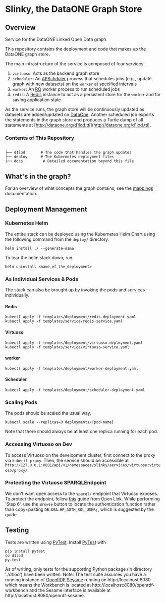 # Slinky, the DataONE Graph Store

## Overview
Service for the DataONE Linked Open Data graph.

This repository contains the deployment and code that makes up the
DataONE graph store. 

The main infrastructure of the service is composed of four services:

1. `virtuoso`: Acts as the backend graph store
2. `scheduler`: An [APSchduler](https://apscheduler.readthedocs.org) process that schedules jobs (e.g., update graph with new datasets) on the `worker` at specified intervals
3. `worker`: An [RQ](http://python-rq.org/) worker process to run scheduled jobs
4. `redis`: A [Redis](http://redis.io) instance to act as a persistent store for the `worker` and for saving application state


As the service runs, the graph store will be continuously updated as datasets are added/updated on [DataOne](https://www.dataone.org/). Another scheduled job exports the statements in the graph store and produces a Turtle dump of all statements at [http://dataone.org/d1lod.ttl](http://dataone.org/d1lod.ttl).

### Contents of This Repository

```
.
├── d1lod       # The code that handles the graph updates
├── deploy      # The Kubernetes deployment files
├── docs         # Detailed documentation beyond this file
```


## What's in the graph?

For an overview of what concepts the graph contains, see the [mappings](/docs/mappings.md) documentation.


## Deployment Management

### Kubernetes Helm

The entire stack can be deployed using the Kubernetes Helm Chart using
the following command from the `deploy/` directory.

`helm install ./ --generate-name`

To tear the helm stack down, run

`helm uninstall <name_of_the_deployment>`


### As Individual Services & Pods

The stack can also be brought up by invoking the pods and services
individually.

#### Redis
```
kubectl apply -f templates/deployment/redis-deployment.yaml
kubectl apply -f templates/service/redis-service.yaml
```

#### Virtuoso
```
kubectl apply -f templates/deployment/virtuoso-deployment.yaml
kubectl apply -f templates/service/virtuoso-service.yaml
```

#### worker
```
kubectl apply -f templates/deployment/worker-deployment.yaml
```

#### Scheduler
```
kubectl apply -f templates/deployment/scheduler-deployment.yaml
```

### Scaling Pods
The pods should be scaled the usual way, 
```
kubectl scale --replicas=0 deployments/{pod-name} 
```

Note that there should always be at least one replica running for each
pod.

### Accessing Virtuoso on Dev
To access Virtuoso on the development cluster, first connect to the proxy via `kubectl proxy`. Then, the service should be accessible at `http://127.0.0.1:8001/api/v1/namespaces/slinky/services/virtuoso:virtuoso/proxy/`.

### Protecting the Virtuoso SPARQLEndpoint
We don't want open access to the `sparql/` endpoint that Virtuoso
exposes. To protect the endpoint, follow
[this](http://vos.openlinksw.com/owiki/wiki/VOS/VirtSPARQLProtectSQLDigestAuthentication)
guide from Open Link. While performing 'Step 6', use the `Browse` button
to locate the authentication function rather than copy+pasting
`DB.DBA.HP_AUTH_SQL_USER;`, which is suggested by the guide.

## Testing

Tests are written using [PyTest](http://pytest.org/latest/). Install [PyTest](http://pytest.org/latest/) with

```
pip install pytest
cd d1lod
py.test
```

As of writing, only tests for the supporting Python package (in directory './d1lod') have been written.
Note: The test suite assumes you have a running instance of [OpenRDF Sesame](http://rdf4j.org) running on http://localhost:8080 which means the Workbench is located at http://localhost:8080/openrdf-workbench and the Sesame interface is available at http://localhost:8080/openrdf-sesame.
